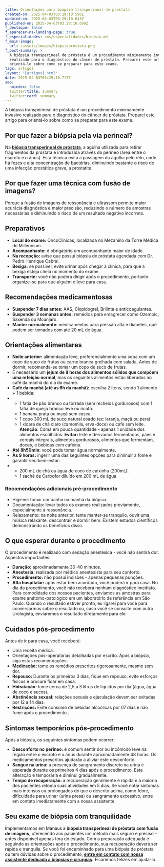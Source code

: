 ```yaml
---
title: Orientações para biópsia transperineal de próstata
created-on: 2025-04-03T03:29:10.590Z
updated-on: 2025-04-03T03:29:10.643Z
published-on: 2025-04-03T03:29:10.690Z
f_destaque: false
f_aparecer-na-landing-page: true
f_especialidades: cms/especialidades/biopsia.md
f_main-image:
  url: /assets/images/biopsiaprostata.png
f_post-summary: >
  A biópsia transperineal de próstata é um procedimento minimamente invasivo
  realizado para o diagnóstico do câncer de próstata. Preparei este artigo para
  orientá-lo sobre como se preparar para este exame.
tags: artigos
layout: "[artigos].html"
date: 2025-04-03T03:29:10.717Z
seo:
  noindex: false
  twitter:title: summary
  twitter:card: summary
---
```

A biópsia transperineal de próstata é um procedimento minimamente invasivo realizado para o diagnóstico do câncer de próstata. Preparei este artigo para orientá-lo sobre como se preparar para este exame.
## Por que fazer a biópsia pela via perineal?
Na **[biópsia transperineal de próstata](https://uroconsult.com.br/artigos/biopsia-de-prostata-transperineal-em-manaus/)**, a agulha utilizada para retirar fragmentos da próstata é introduzida através do períneo (área entre o escroto e o ânus). Esta técnica evita a passagem da agulha pelo reto, onde há fezes e alta concentração de bactérias, diminuindo bastante o risco de uma infecção prostática grave, a prostatite. 
## Por que fazer uma técnica com fusão de imagens?
Porque a fusão de imagens de ressonância e ultrassom permite maior acurácia diagnóstica e maior precisão, reduzindo o número de amostras necessárias e diminuindo o risco de um resultado negativo incorreto.
## Preparativos
* **Local do exame:** OncoClínicas, localizada no Mezanino da Torre Médica do Millennium.
* **Acompanhante:** é obrigatório um acompanhante maior de idade.
* **Na recepção:** avise que possui biópsia de próstata agendada com Dr. Pedro Henrique Cabral.
* **Bexiga:** se possível, evite urinar após chegar à clínica, para que a bexiga esteja cheia no momento do exame.
* **Transporte:** você não poderá dirigir após o procedimento, portanto organize-se para que alguém o leve para casa.
## Recomendações medicamentosas
* **Suspender 7 dias antes:** AAS, Clopidogrel, Brilinta e anticoagulantes.
* **Suspender 3 semanas antes:** remédios para emagrecer como Ozempic, Saxenda ou Mounjaro.
* **Manter normalmente:** medicamentos para pressão alta e diabetes, que podem ser tomados com até 20 mL de água.
## Orientações alimentares
* **Noite anterior:** alimentação leve, preferencialmente uma sopa com um copo de suco de frutas ou carne branca grelhada com salada. Antes de dormir, recomenda-se tomar um copo de suco de frutas.
* É necessário um **jejum de 8 horas dos alimentos sólidos que compõem uma refeição normal**, mas os seguintes alimentos estão liberados no café da manhã do dia do exame.
* **Café da manhã (até as 6h da manhã):** escolha 2 itens, sendo 1 alimento + 1 bebida:
* * 1 fatia de pão branco ou torrada (sem recheios gordurosos) com 1 fatia de queijo branco leve ou ricota.
  * 1 banana prata ou maçã sem casca.
  * 1 copo 300 mL de suco natural coado (ex: laranja, maçã ou pera) 
  * 1 xícara de chá claro (camomila, erva-doce) ou café sem leite.
**Atenção:** Coma em pouca quantidade - apenas 1 unidade dos alimentos escolhidos.
**Evitar:** leite e derivados fermentados, pães e cereais integrais, alimentos gordurosos, alimentos que fermentam, doces, e bebidas com cafeína.
* **Até 8h50min:** você pode tomar água normalmente.
* **Às 9 horas:** ingerir uma das seguintes opções para diminuir a fome e garantir seu bem-estar:
* * 200 mL de chá ou água de coco de caixinha (200mL).
  * 1 sachê de Carbofor diluído em 200 mL de água.
### Recomendações adicionais pré-procedimento
* Higiene: tomar um banho na manhã da biópsia.
* Documentação: levar todos os exames realizados previamente, especialmente a ressonância.
* Relaxamento: na noite anterior, tente manter-se tranquilo, ouvir uma música relaxante, descontrair e dormir bem. Existem estudos científicos demonstrando os benefícios disso.
## O que esperar durante o procedimento
O procedimento é realizado com sedação anestésica - você não sentirá dor. Aspectos importantes:
* **Duração:** aproximadamente 30-40 minutos.
* **Anestesia:** realizada por médico anestesista para seu conforto.
* **Procedimento:** não possui incisões - apenas pequenas punções.
* **Alta hospitalar:** após estar bem acordado, você poderá ir para casa.
No dia do procedimento, você não receberá nenhum diagnóstico imediato. Para comodidade dos nossos pacientes, enviamos as amostras para exame anátomo-patológico em um laboratório de referência em São Paulo. Quando o resultado estiver pronto, eu ligarei para você para conversarmos sobre o resultado ou, caso você se consulte com outro Urologista, enviaremos o resultado diretamente para ele.
## Cuidados pós-procedimento
Antes de ir para casa, você receberá:
* Uma receita médica.
* Orientações pós-operatórias detalhadas por escrito.
Após a biópsia, siga estas recomendações:
* **Medicação:** tome os remédios prescritos rigorosamente, mesmo sem dor.
* **Repouso:** Durante os primeiros 3 dias, fique em repouso, evite esforços físicos e procure ficar em casa.
* **Hidratação:** tome cerca de 2,5 a 3 litros de líquidos por dia (água, água de coco e sucos).
* **Abstinência sexual:** relações sexuais e ejaculação devem ser evitadas por 12 a 14 dias.
* **Restrições:** Evite consumo de bebidas alcoólicas por 07 dias e não fume após o procedimento..
## Sintomas temporários pós-procedimento
Após a biópsia, os seguintes sintomas podem ocorrer:
* **Desconforto no períneo:** é comum sentir dor ou incômodo leve na região entre o escroto e o ânus durante aproximadamente 48 horas. Os medicamentos prescritos ajudarão a aliviar este desconforto.
* **Sangue na urina:** a presença de [](https://uroconsult.com.br/artigos/hematuria-diagnostico-e-tratamento-do-sangramento-urinario/) sangramento discreto na urina é esperada durante os primeiros 4 dias após o procedimento. Esta alteração é temporária e diminui gradualmente.
* **Tempo de recuperação:** a recuperação geralmente é rápida e a maioria dos pacientes retoma suas atividades em 5 dias.
Se você notar sintomas mais intensos ou prolongados do que o descrito acima, como febre, dificuldade para urinar (urina presa) ou sangramento excessivo, entre em contato imediatamente com a nossa assistente.
## Seu exame de biópsia com tranquilidade
Implementamos em Manaus a **biópsia transperineal de próstata com fusão de imagens**, oferecendo aos pacientes um método mais seguro e preciso - antes disponível apenas fora do estado. Com a preparação adequada e seguindo as orientações após o procedimento, sua recuperação deverá ser rápida e tranquila.
Se você foi encaminhado para uma biópsia de próstata ou tem dúvidas sobre o procedimento, **[entre em contato com nossa assistente dedicada a biópsias e cirurgias](https://api.whatsapp.com/send?phone=5592982252490).** Ficaremos felizes em ajudá-lo.